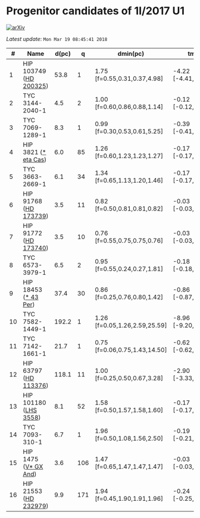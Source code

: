 # Progenitor candidates of 1I/2017 U1

[![arXiv](http://img.shields.io/badge/arXiv-1711.09397-orange.svg?style=flat)](http://arxiv.org/abs/1711.09397)

_Latest update_: ``Mon Mar 19 08:45:41 2018``

|#|Name|d(pc)|q|dmin(pc)|tmin(Myr)|vrel(km/s)|Ppos|<find>|Pposvel|
|--|--|--|--|--|--|--|--|--|--|
| 1 |  HIP 103749 ([HD 200325](http://simbad.u-strasbg.fr/simbad/sim-id?Ident=HD%20200325)) | 53.8 | 1 | 1.75 [f=0.55,0.31,0.37,4.98] | -4.22 [-4.41,-4.22,-4.05] | 12.0 [11.4,12.0,12.5] | -1.6 | -1.9 | -0.5 |
| 2 |  TYC 3144-2040-1  | 4.5 | 2 | 1.00 [f=0.60,0.86,0.88,1.14] | -0.12 [-0.12,-0.11,-0.11] | 17.9 [17.3,18.0,18.5] | -1.8 | -2.9 | -1.6 |
| 3 |  TYC 7069-1289-1  | 8.3 | 1 | 0.99 [f=0.30,0.53,0.61,5.25] | -0.39 [-0.41,-0.38,-0.26] | 24.6 [23.3,25.1,30.6] | -1.8 | -3.7 | -2.3 |
| 4 |  HIP 3821 ([* eta Cas](http://simbad.u-strasbg.fr/simbad/sim-id?Ident=*%20eta%20Cas)) | 6.0 | 85 | 1.26 [f=0.60,1.23,1.23,1.27] | -0.17 [-0.17,-0.17,-0.17] | 23.5 [23.3,23.5,23.6] | -2.8 | -3.4 | -3.1 |
| 5 |  TYC 3663-2669-1  | 6.1 | 34 | 1.34 [f=0.65,1.13,1.20,1.46] | -0.17 [-0.17,-0.17,-0.16] | 23.9 [23.1,23.8,24.3] | -3.0 | -3.5 | -3.4 |
| 6 |  HIP 91768 ([HD 173739](http://simbad.u-strasbg.fr/simbad/sim-id?Ident=HD%20173739)) | 3.5 | 11 | 0.82 [f=0.50,0.81,0.81,0.82] | -0.03 [-0.03,-0.03,-0.03] | 36.8 [36.7,36.8,36.9] | -1.2 | -5.5 | -3.6 |
| 7 |  HIP 91772 ([HD 173740](http://simbad.u-strasbg.fr/simbad/sim-id?Ident=HD%20173740)) | 3.5 | 10 | 0.76 [f=0.55,0.75,0.75,0.76] | -0.03 [-0.03,-0.03,-0.03] | 39.3 [39.1,39.3,39.4] | -1.1 | -5.8 | -3.8 |
| 8 |  TYC 6573-3979-1  | 6.5 | 2 | 0.95 [f=0.55,0.24,0.27,1.81] | -0.18 [-0.18,-0.18,-0.17] | 44.6 [44.1,44.7,45.8] | -0.8 | -6.6 | -4.3 |
| 9 |  HIP 18453 ([* 43 Per](http://simbad.u-strasbg.fr/simbad/sim-id?Ident=*%2043%20Per)) | 37.4 | 30 | 0.86 [f=0.25,0.76,0.80,1.42] | -0.86 [-0.87,-0.86,-0.85] | 41.0 [40.6,41.1,41.5] | -1.8 | -6.1 | -4.8 |
| 10 |  TYC 7582-1449-1  | 192.2 | 1 | 1.26 [f=0.05,1.26,2.59,25.59] | -8.96 [-9.20,-8.83,-8.59] | 22.1 [21.8,22.4,23.3] | -4.6 | -3.6 | -5.3 |
| 11 |  TYC 7142-1661-1  | 21.7 | 1 | 0.75 [f=0.06,0.75,1.43,14.50] | -0.62 [-0.62,-0.59,-0.54] | 36.9 [36.8,37.9,47.4] | -2.9 | -5.7 | -5.4 |
| 12 |  HIP 63797 ([HD 113376](http://simbad.u-strasbg.fr/simbad/sim-id?Ident=HD%20113376)) | 118.1 | 11 | 1.00 [f=0.25,0.50,0.67,3.28] | -2.90 [-3.33,-2.83,-2.49] | 40.2 [35.0,41.2,46.8] | -2.5 | -5.7 | -5.8 |
| 13 |  HIP 101180 ([LHS 3558](http://simbad.u-strasbg.fr/simbad/sim-id?Ident=LHS%203558)) | 8.1 | 52 | 1.58 [f=0.50,1.57,1.58,1.60] | -0.17 [-0.17,-0.17,-0.16] | 32.6 [32.4,32.6,32.7] | -4.4 | -4.9 | -6.2 |
| 14 |  TYC 7093-310-1  | 6.7 | 1 | 1.96 [f=0.50,1.08,1.56,2.50] | -0.19 [-0.21,-0.20,-0.19] | 40.3 [38.6,40.2,41.7] | -3.7 | -5.9 | -6.5 |
| 15 |  HIP 1475 ([V* GX And](http://simbad.u-strasbg.fr/simbad/sim-id?Ident=V*%20GX%20And)) | 3.6 | 106 | 1.47 [f=0.65,1.47,1.47,1.47] | -0.03 [-0.03,-0.03,-0.03] | 38.7 [38.6,38.7,38.8] | -3.8 | -5.8 | -6.5 |
| 16 |  HIP 21553 ([HD 232979](http://simbad.u-strasbg.fr/simbad/sim-id?Ident=HD%20232979)) | 9.9 | 171 | 1.94 [f=0.45,1.90,1.91,1.96] | -0.24 [-0.25,-0.24,-0.24] | 34.8 [34.6,34.8,34.9] | -6.6 | -5.2 | -8.7 |

